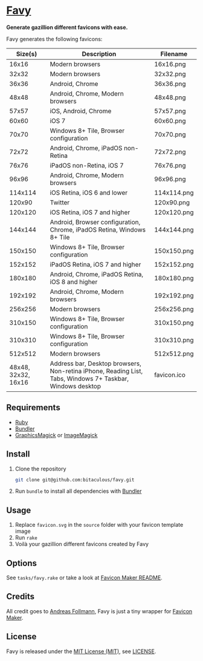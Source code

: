 [Favy]
======

**Generate gazillion different favicons with ease.**

Favy generates the following favicons:

| Size(s)             | Description                                                                                               | Filename     |
| ------------------- | --------------------------------------------------------------------------------------------------------- | ------------ |
| 16x16               | Modern browsers                                                                                           | 16x16.png    |
| 32x32               | Modern browsers                                                                                           | 32x32.png    |
| 36x36               | Android, Chrome                                                                                           | 36x36.png    |
| 48x48               | Android, Chrome, Modern browsers                                                                          | 48x48.png    |
| 57x57               | iOS, Android, Chrome                                                                                      | 57x57.png    |
| 60x60               | iOS 7                                                                                                     | 60x60.png    |
| 70x70               | Windows 8+ Tile, Browser configuration                                                                    | 70x70.png    |
| 72x72               | Android, Chrome, iPadOS non-Retina                                                                        | 72x72.png    |
| 76x76               | iPadOS non-Retina, iOS 7                                                                                  | 76x76.png    |
| 96x96               | Android, Chrome, Modern browsers                                                                          | 96x96.png    |
| 114x114             | iOS Retina, iOS 6 and lower                                                                               | 114x114.png  |
| 120x90              | Twitter                                                                                                   | 120x90.png   |
| 120x120             | iOS Retina, iOS 7 and higher                                                                              | 120x120.png  |
| 144x144             | Android, Browser configuration, Chrome, iPadOS Retina, Windows 8+ Tile                                    | 144x144.png  |
| 150x150             | Windows 8+ Tile, Browser configuration                                                                    | 150x150.png  |
| 152x152             | iPadOS Retina, iOS 7 and higher                                                                           | 152x152.png  |
| 180x180             | Android, Chrome, iPadOS Retina, iOS 8 and higher                                                          | 180x180.png  |
| 192x192             | Android, Chrome, Modern browsers                                                                          | 192x192.png  |
| 256x256             | Modern browsers                                                                                           | 256x256.png  |
| 310x150             | Windows 8+ Tile, Browser configuration                                                                    | 310x150.png  |
| 310x310             | Windows 8+ Tile, Browser configuration                                                                    | 310x310.png  |
| 512x512             | Modern browsers                                                                                           | 512x512.png  |
| 48x48, 32x32, 16x16 | Address bar, Desktop browsers, Non-retina iPhone, Reading List, Tabs, Windows 7+ Taskbar, Windows desktop | favicon.ico  |

Requirements
------------

* [Ruby]
* [Bundler]
* [GraphicsMagick] or [ImageMagick]

Install
-------

1. Clone the repository

    ```sh
    git clone git@github.com:bitaculous/favy.git
    ```

2. Run `bundle` to install all dependencies with [Bundler]

Usage
-----

1. Replace `favicon.svg` in the `source` folder with your favicon template image
2. Run `rake`
3. Voilà your gazillion different favicons created by Favy

Options
-------

See `tasks/favy.rake` or take a look at [Favicon Maker README].

Credits
-------

All credit goes to [Andreas Follmann], Favy is just a tiny wrapper for [Favicon Maker].

License
-------

Favy is released under the [MIT License (MIT)], see [LICENSE].

[Andreas Follmann]: https://github.com/follmann "Andreas Follmann"
[Bundler]: http://bundler.io "The best way to manage a Ruby application's gems"
[Favicon Maker]: https://github.com/follmann/favicon_maker "Favicon Maker"
[Favicon Maker README]: https://github.com/follmann/favicon_maker/blob/master/README.md "Favicon Maker README"
[Favy]: https://bitaculous.github.io/favy/ "Generate gazillion different favicon versions with ease."
[GraphicsMagick]: http://www.graphicsmagick.org "GraphicsMagick Image Processing System"
[ImageMagick]: https://imagemagick.org "Convert, Edit, or Compose Bitmap Images"
[LICENSE]: https://raw.githubusercontent.com/bitaculous/favy/master/LICENSE "License"
[MIT License (MIT)]: http://opensource.org/licenses/MIT "The MIT License (MIT)"
[Ruby]: https://www.ruby-lang.org "A dynamic, open source programming language with a focus on simplicity and productivity."
